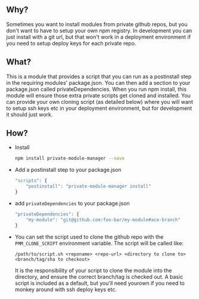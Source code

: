## Why?

Sometimes you want to install modules from private github repos, but you don't want to have to setup your own npm registry. In development you can just install with a git url, but that won't work in a deployment environment if you need to setup deploy keys for each private repo.

## What?

This is a module that provides a script that you can run as a postinstall step in the requiring modules' package.json. You can then add a section to your package.json called privateDependencies. When you run npm install, this module will ensure those extra private scripts get cloned and installed. You can provide your own cloning script (as detailed below) where you will want to setup ssh keys etc in your deployment environment, but for development it should just work.

## How?

* Install

    ```sh
    npm install private-module-manager --save
    ```

* Add a postinstall step to your package.json

    ```javascript
    "scripts": {
        "postinstall": "private-module-manager install"
    }

* add `privateDependencies` to your package.json

    ```javascript
    "privateDependencies": {
        "my-module": "git@github.com:foo-bar/my-module#ace-branch"
    }
    ```

* You can set the script used to clone the github repo with the `PMM_CLONE_SCRIPT` environment variable. The script will be called like:

    `/path/to/script.sh <reponame> <repo-url> <directory to clone to> <branch/tag/sha to checkout>`

    It is the responsibility of your script to clone the module into the directory, and ensure the correct branch/tag is checked out. A basic script is included as a default, but you'll need yourown if you need to monkey around with ssh deploy keys etc.
